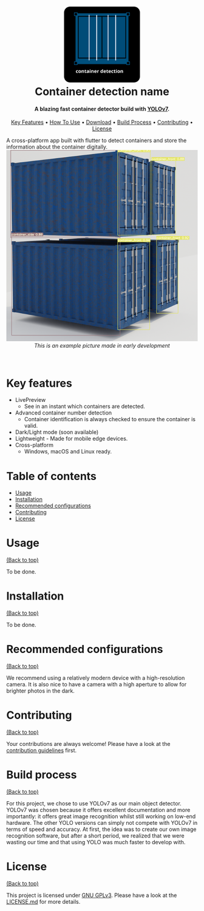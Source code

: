 <h1 align="center">
  <br>
  <a href="https://github.com/penguix0/container-detection"><img src="https://raw.githubusercontent.com/penguix0/container-detection/3cdb95c46d74f46a9331f6dbf76cdd1a56daea3a/README/logo.svg" alt="Container_detection_logo" width="200"></a>
  <br>
  Container detection name
  <br>
</h1>

<h4 align="center">A blazing fast container detector build with <a href="https://github.com/WongKinYiu/yolov7" target="_blank">YOLOv7</a>.</h4>

<p align="center">
  <a href="#key-features">Key Features</a> •
  <a href="#usage">How To Use</a> •
  <a href="#download">Download</a> •
  <a href="#build-process">Build Process</a> •
  <a href="#contributing">Contributing</a> •
  <a href="#license">License</a>
</p>
A cross-platform app built with flutter to detect containers and store the information about the container digitally.

<div align="center">
 <img src="https://github.com/penguix0/container-detection/blob/main/README/example.png?raw=true">
</div>
<div align="center">
    <i>This is an example picture made in early development</i>
</div>
<br>
<br>

# Key features

* LivePreview 
    - See in an instant which containers are detected.
* Advanced container number detection
    - Container identification is always checked to ensure the container is valid.
* Dark/Light mode (soon available)
* Lightweight - Made for mobile edge devices.
* Cross-platform
    - Windows, macOS and Linux ready.

# Table of contents

- [Usage](#usage)
- [Installation](#installation)
- [Recommended configurations](#recommended-configurations)
- [Contributing](#contributing)
- [License](#license)

# Usage

[(Back to top)](#table-of-contents)

To be done.


# Installation

[(Back to top)](#table-of-contents)

To be done.

# Recommended configurations

[(Back to top)](#table-of-contents)

We recommend using a relatively modern device with a high-resolution camera. It is also nice to have a camera with a high aperture to allow for brighter photos in the dark. 

# Contributing

[(Back to top)](#table-of-contents)

Your contributions are always welcome! Please have a look at the [contribution guidelines](CONTRIBUTING.md) first.

# Build process

[(Back to top)](#table-of-contents)

For this project, we chose to use YOLOv7 as our main object detector. YOLOv7 was chosen because it offers excellent documentation and more importantly: it offers great image recognition whilst still working on low-end hardware. The other YOLO versions can simply not compete with YOLOv7 in terms of speed and accuracy. At first, the idea was to create our own image recognition software, but after a short period, we realized that we were wasting our time and that using YOLO was much faster to develop with.

# License

[(Back to top)](#table-of-contents)


This project is licensed under [GNU GPLv3](https://www.gnu.org/licenses/gpl-3.0.en.html). Please have a look at the [LICENSE.md](LICENSE.md) for more details.

